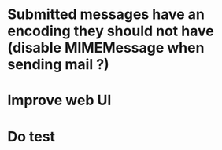 # Submitted messages have an encoding they should not have (disable MIMEMessage when sending mail ?)
# Improve web UI
# Do test

